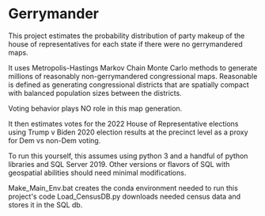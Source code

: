 # Gerrymander

This project estimates the probability distribution of party makeup of the house of representatives for each state if there were no gerrymandered maps.

It uses Metropolis-Hastings Markov Chain Monte Carlo methods to generate millions of reasonably non-gerrymandered congressional maps. Reasonable is defined as generating congressional districts that are spatially compact with balanced population sizes between the districts.

Voting behavior plays NO role in this map generation.

It then estimates votes for the 2022 House of Representative elections using Trump v Biden 2020 election results at the precinct level as a proxy for Dem vs non-Dem voting.

To run this yourself, this assumes using python 3 and a handful of python libraries and SQL Server 2019. Other versions or flavors of SQL with geospatial abilities should need minimal modifications.

Make_Main_Env.bat creates the conda environment needed to run this project's code
Load_CensusDB.py downloads needed census data and stores it in the SQL db.
